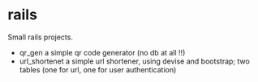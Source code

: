 rails
=====

Small rails projects.

* qr\_gen a simple qr code generator (no db at all !!)
* url\_shortenet a simple url shortener, using devise and bootstrap; two tables (one for url, one for user authentication)
